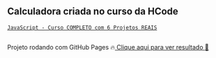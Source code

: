 ## Calculadora criada no curso da HCode

<div>
<a href="https://www.udemy.com/course/javascript-curso-completo/">
<code>JavaScript - Curso COMPLETO com 6 Projetos REAIS</code></a>
</div>

##

Projeto rodando com GitHub Pages :fire:<a href="https://jerferson.github.io/calculadora">
Clique aqui para ver resultado :1234:
</a>
